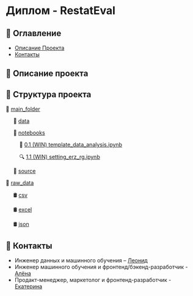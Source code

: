 # Диплом - RestatEval

## :cookie: Оглавление
- [Описание Проекта](#описание-проекта)
- [Контакты](#контакты)

## :cookie: Описание проекта

## :cookie: Структура проекта  

:notebook_with_decorative_cover: [main_folder](main_folder)  

&nbsp;&nbsp;&nbsp;&nbsp; :ledger: [data](main_folder/data)  
    
&nbsp;&nbsp;&nbsp;&nbsp; :ledger: [notebooks](main_folder/notebooks)  
    
&nbsp;&nbsp;&nbsp;&nbsp;&nbsp;&nbsp;&nbsp;&nbsp; :floppy_disk: [0.1 (WIN) template_data_analysis.ipynb](main_folder/notebooks/0.1_(WIN)_template_data_analysis.ipynb)  
        
&nbsp;&nbsp;&nbsp;&nbsp;&nbsp;&nbsp;&nbsp;&nbsp; :mag: [1.1 (WIN) setting_erz_rg.ipynb](main_folder/notebooks/1.1_(WIN)_setting_erz_rg.ipynb)  
        
&nbsp;&nbsp;&nbsp;&nbsp; :ledger: [source](source)  
    
:notebook_with_decorative_cover: [raw_data](raw_data)  

&nbsp;&nbsp;&nbsp;&nbsp; :oil_drum: [csv](raw_data/csv)  
    
&nbsp;&nbsp;&nbsp;&nbsp; :oil_drum: [excel](raw_data/excel)  
    
&nbsp;&nbsp;&nbsp;&nbsp; :oil_drum: [json](raw_data/json)  

## :cookie: Контакты
- Инженер данных и машинного обучения – [Леонид](https://github.com/barbarossk1n)
- Инженер машинного обучения и фронтенд/бэкенд-разработчик - [Алёна]()
- Продакт-менеджер, маркетолог и фронтенд-разработчик - [Екатерина]()
